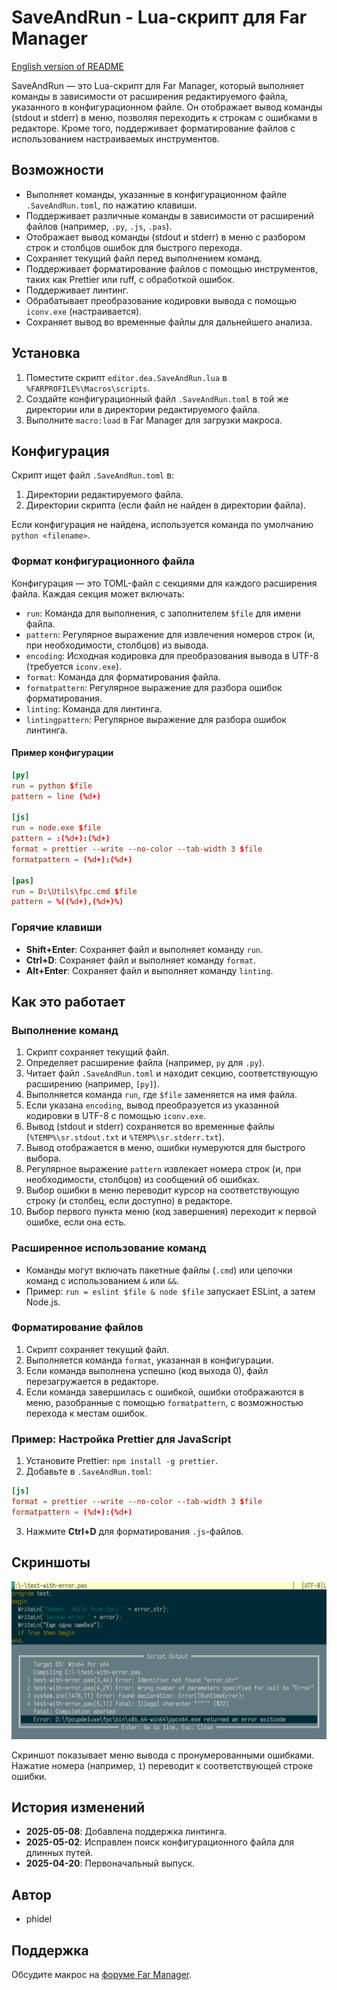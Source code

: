 # SaveAndRun - Lua-скрипт для Far Manager

[English version of README](readme.md)

SaveAndRun — это Lua-скрипт для Far Manager, который выполняет команды в зависимости от расширения редактируемого файла, указанного в конфигурационном файле. Он отображает вывод команды (stdout и stderr) в меню, позволяя переходить к строкам с ошибками в редакторе. Кроме того, поддерживает форматирование файлов с использованием настраиваемых инструментов.

## Возможности

- Выполняет команды, указанные в конфигурационном файле `.SaveAndRun.toml`, по нажатию клавиши.
- Поддерживает различные команды в зависимости от расширений файлов (например, `.py`, `.js`, `.pas`).
- Отображает вывод команды (stdout и stderr) в меню с разбором строк и столбцов ошибок для быстрого перехода.
- Сохраняет текущий файл перед выполнением команд.
- Поддерживает форматирование файлов с помощью инструментов, таких как Prettier или ruff, с обработкой ошибок.
- Поддерживает линтинг.
- Обрабатывает преобразование кодировки вывода с помощью `iconv.exe` (настраивается).
- Сохраняет вывод во временные файлы для дальнейшего анализа.

## Установка

1. Поместите скрипт `editor.dea.SaveAndRun.lua` в `%FARPROFILE%\Macros\scripts`.
2. Создайте конфигурационный файл `.SaveAndRun.toml` в той же директории или в директории редактируемого файла.
3. Выполните `macro:load` в Far Manager для загрузки макроса.

## Конфигурация

Скрипт ищет файл `.SaveAndRun.toml` в:
1. Директории редактируемого файла.
2. Директории скрипта (если файл не найден в директории файла).

Если конфигурация не найдена, используется команда по умолчанию `python <filename>`.

### Формат конфигурационного файла

Конфигурация — это TOML-файл с секциями для каждого расширения файла. Каждая секция может включать:

- `run`: Команда для выполнения, с заполнителем `$file` для имени файла.
- `pattern`: Регулярное выражение для извлечения номеров строк (и, при необходимости, столбцов) из вывода.
- `encoding`: Исходная кодировка для преобразования вывода в UTF-8 (требуется `iconv.exe`).
- `format`: Команда для форматирования файла.
- `formatpattern`: Регулярное выражение для разбора ошибок форматирования.
- `linting`: Команда для линтинга.
- `lintingpattern`: Регулярное выражение для разбора ошибок линтинга.


#### Пример конфигурации

```toml
[py]
run = python $file
pattern = line (%d+)

[js]
run = node.exe $file
pattern = :(%d+):(%d+)
format = prettier --write --no-color --tab-width 3 $file
formatpattern = (%d+):(%d+)

[pas]
run = D:\Utils\fpc.cmd $file
pattern = %((%d+),(%d+)%)
```


### Горячие клавиши

- **Shift+Enter**: Сохраняет файл и выполняет команду `run`.
- **Ctrl+D**: Сохраняет файл и выполняет команду `format`.
- **Alt+Enter**: Сохраняет файл и выполняет команду `linting`.

## Как это работает

### Выполнение команд

1. Скрипт сохраняет текущий файл.
2. Определяет расширение файла (например, `py` для `.py`).
3. Читает файл `.SaveAndRun.toml` и находит секцию, соответствующую расширению (например, `[py]`).
4. Выполняется команда `run`, где `$file` заменяется на имя файла.
5. Если указана `encoding`, вывод преобразуется из указанной кодировки в UTF-8 с помощью `iconv.exe`.
6. Вывод (stdout и stderr) сохраняется во временные файлы (`%TEMP%\sr.stdout.txt` и `%TEMP%\sr.stderr.txt`).
7. Вывод отображается в меню, ошибки нумеруются для быстрого выбора.
8. Регулярное выражение `pattern` извлекает номера строк (и, при необходимости, столбцов) из сообщений об ошибках.
9. Выбор ошибки в меню переводит курсор на соответствующую строку (и столбец, если доступно) в редакторе.
10. Выбор первого пункта меню (код завершения) переходит к первой ошибке, если она есть.

### Расширенное использование команд

- Команды могут включать пакетные файлы (`.cmd`) или цепочки команд с использованием `&` или `&&`.
- Пример: `run = eslint $file & node $file` запускает ESLint, а затем Node.js.

### Форматирование файлов

1. Скрипт сохраняет текущий файл.
2. Выполняется команда `format`, указанная в конфигурации.
3. Если команда выполнена успешно (код выхода 0), файл перезагружается в редакторе.
4. Если команда завершилась с ошибкой, ошибки отображаются в меню, разобранные с помощью `formatpattern`, с возможностью перехода к местам ошибок.


### Пример: Настройка Prettier для JavaScript

1. Установите Prettier: `npm install -g prettier`.
2. Добавьте в `.SaveAndRun.toml`:

```toml
[js]
format = prettier --write --no-color --tab-width 3 $file
formatpattern = (%d+):(%d+)
```

3. Нажмите **Ctrl+D** для форматирования `.js`-файлов.

## Скриншоты

![Меню ошибок](./screenshot_errors.png)

Скриншот показывает меню вывода с пронумерованными ошибками. Нажатие номера (например, `1`) переводит к соответствующей строке ошибки.

## История изменений

- **2025-05-08**: Добавлена поддержка линтинга.
- **2025-05-02**: Исправлен поиск конфигурационного файла для длинных путей.
- **2025-04-20**: Первоначальный выпуск.

## Автор

- phidel

## Поддержка

Обсудите макрос на [форуме Far Manager](https://forum.farmanager.com/viewtopic.php?t=13629).

